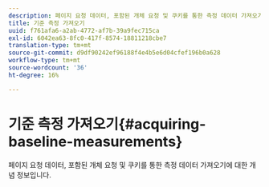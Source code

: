 ```yaml
---
description: 페이지 요청 데이터, 포함된 개체 요청 및 쿠키를 통한 측정 데이터 가져오기에 대한 개념 정보입니다.
title: 기준 측정 가져오기
uuid: f761afa6-a2ab-4772-af7b-39a9fec715ca
exl-id: 6042ea63-8fc0-417f-8574-18811218cbe7
translation-type: tm+mt
source-git-commit: d9df90242ef96188f4e4b5e6d04cfef196b0a628
workflow-type: tm+mt
source-wordcount: '36'
ht-degree: 16%

---
```


# 기준 측정 가져오기{#acquiring-baseline-measurements}

페이지 요청 데이터, 포함된 개체 요청 및 쿠키를 통한 측정 데이터 가져오기에 대한 개념 정보입니다.
